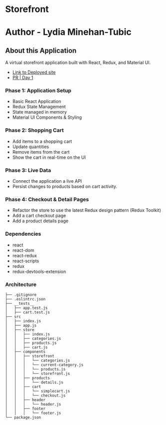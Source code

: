 # Storefront
# Author - Lydia Minehan-Tubic

## About this Application

A virtual storefront application built with React, Redux, and Material UI.

- [Link to Deployed site](https://storefront-lmt.netlify.app/)
- [PR | Day 1](https://github.com/LydiaMT/storefront/pull/1)

### Phase 1: Application Setup
- Basic React Application
- Redux State Management
- State managed in memory
- Material UI Components & Styling
### Phase 2: Shopping Cart
- Add items to a shopping cart
- Update quantities
- Remove items from the cart
- Show the cart in real-time on the UI
### Phase 3: Live Data
- Connect the application a live API
- Persist changes to products based on cart activity.
### Phase 4: Checkout & Detail Pages
- Refactor the store to use the latest Redux design pattern (Redux Toolkit)
- Add a cart checkout page
- Add a product details page

### Dependencies 

- react
- react-dom
- react-redux
- react-scripts
- redux
- redux-devtools-extension

### Architecture

```git
├── .gitignore
├── .eslintrc.json
├── __tests__
│   ├── app.test.js
│   ├── cart.test.js
├── src
│   ├── index.js
│   ├── app.js
│   ├── store
│   │   ├── index.js
│   │   ├── categories.js
│   │   ├── products.js
│   │   ├── cart.js
│   ├── components
│   │   ├── storefront
│   │   │   └── categories.js
│   │   │   └── current-category.js
│   │   │   └── products.js
│   │   │   └── storefront.js
│   │   ├── products
│   │   │   └── details.js
│   │   ├── cart
│   │   │   └── simplecart.js
│   │   │   └── checkout.js
│   │   ├── header
│   │   │   └── header.js
│   │   ├── footer
│   │   │   └── footer.js
└── package.json
```

